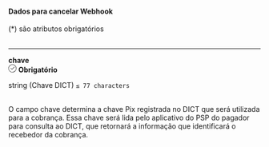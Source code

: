 <div>
<div className="espaco-1">

#### Dados para cancelar Webhook
<div className="light">
(*) são atributos obrigatórios
</div>
</div>
<br/>

****


  <div className="atributo"> 
          <div className="col-77">
           <b>chave</b>   
          </div>
          <div className="col-23">
            <div className="obrigatorio">
              <svg id="check-circle" xmlns="http://www.w3.org/2000/svg" width="16" height="16" viewBox="0 0 16 16">
  <path id="Caminho_19146" data-name="Caminho 19146" d="M127.946,200a8,8,0,1,0,8,8A7.936,7.936,0,0,0,127.946,200Zm0,15.2a7.2,7.2,0,0,1-5.09-12.29,7.131,7.131,0,0,1,5.09-2.11,7.2,7.2,0,0,1,0,14.4Z" transform="translate(-119.946 -200)" fill="#2f2f2f"/>
  <path id="Caminho_19147" data-name="Caminho 19147" d="M127.964,211.4l-2.4-2.4a.4.4,0,0,1,.564-.565l2.115,2.115,4.234-4.234a.4.4,0,1,1,.569.57l-4.518,4.514a.393.393,0,0,1-.564,0Z" transform="translate(-121.046 -201.241)" fill="#2f2f2f"/>
</svg> 
               <b>Obrigatório</b>      
            </div>
          </div>
  </div>                                      

<div className="light"> 

string (Chave DICT) ``≤ 77 characters``
</div>
<br/>
O campo chave determina a chave Pix registrada no DICT que será utilizada para a cobrança. Essa chave será lida pelo aplicativo do PSP do pagador para consulta ao DICT, que retornará a informação que identificará o recebedor da cobrança.

</div>